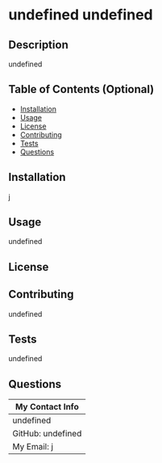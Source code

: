 
  # undefined  undefined
  ## Description
  undefined
  ## Table of Contents (Optional)
  - [Installation](#installation)
  - [Usage](#usage)
  - [License](#license)
  - [Contributing](#contributing)
  - [Tests](#tests)
  - [Questions](#questions)
  ## Installation
  j
  ## Usage
  undefined
  ## License
  
  ## Contributing
  undefined
  ## Tests
  undefined
  ## Questions
  | My Contact Info|
  |----------|
  |undefined|
  |GitHub: undefined|
  |My Email: j|
